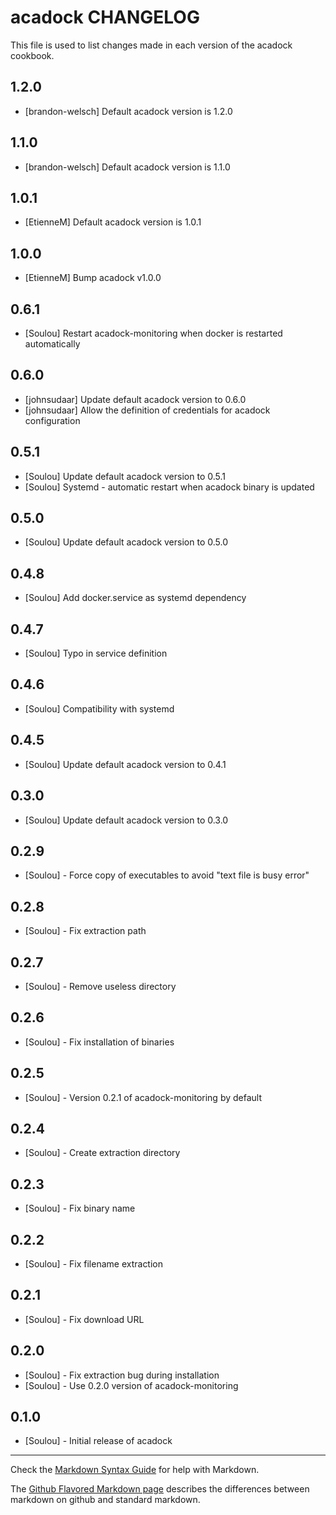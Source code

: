 acadock CHANGELOG
=================

This file is used to list changes made in each version of the acadock cookbook.

1.2.0
-----
* [brandon-welsch] Default acadock version is 1.2.0

1.1.0
-----

* [brandon-welsch] Default acadock version is 1.1.0

1.0.1
-----

* [EtienneM] Default acadock version is 1.0.1

1.0.0
-----

* [EtienneM] Bump acadock v1.0.0

0.6.1
-----

* [Soulou] Restart acadock-monitoring when docker is restarted automatically

0.6.0
-----

* [johnsudaar] Update default acadock version to 0.6.0
* [johnsudaar] Allow the definition of credentials for acadock configuration

0.5.1
-----

* [Soulou] Update default acadock version to 0.5.1
* [Soulou] Systemd - automatic restart when acadock binary is updated

0.5.0
-----

* [Soulou] Update default acadock version to 0.5.0

0.4.8
-----

* [Soulou] Add docker.service as systemd dependency

0.4.7
-----

* [Soulou] Typo in service definition

0.4.6
-----

* [Soulou] Compatibility with systemd

0.4.5
-----

* [Soulou] Update default acadock version to 0.4.1

0.3.0
-----

* [Soulou] Update default acadock version to 0.3.0

0.2.9
-----

* [Soulou] - Force copy of executables to avoid "text file is busy error"

0.2.8
-----

* [Soulou] - Fix extraction path

0.2.7
-----

* [Soulou] - Remove useless directory

0.2.6
-----

* [Soulou] - Fix installation of binaries

0.2.5
-----

* [Soulou] - Version 0.2.1 of acadock-monitoring by default

0.2.4
-----

* [Soulou] - Create extraction directory

0.2.3
-----

* [Soulou] - Fix binary name

0.2.2
-----

* [Soulou] - Fix filename extraction

0.2.1
-----

* [Soulou] - Fix download URL

0.2.0
-----

* [Soulou] - Fix extraction bug during installation
* [Soulou] - Use 0.2.0 version of acadock-monitoring

0.1.0
-----
* [Soulou] - Initial release of acadock

- - -
Check the [Markdown Syntax Guide](http://daringfireball.net/projects/markdown/syntax) for help with Markdown.

The [Github Flavored Markdown page](http://github.github.com/github-flavored-markdown/) describes the differences between markdown on github and standard markdown.
